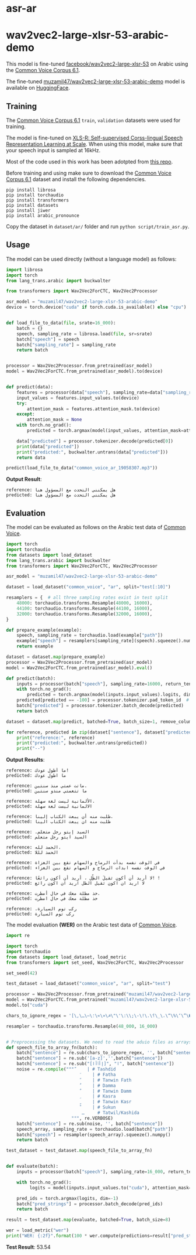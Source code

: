 # asr-ar

# wav2vec2-large-xlsr-53-arabic-demo

This model is fine-tuned [facebook/wav2vec2-large-xlsr-53](https://huggingface.co/facebook/wav2vec2-large-xlsr-53) on Arabic using the [Common Voice Corpus 6.1](https://commonvoice.mozilla.org/en/datasets).

The fine-tuned [muzamil47/wav2vec2-large-xlsr-53-arabic-demo](https://huggingface.co/muzamil47/wav2vec2-large-xlsr-53-arabic-demo) model is available on [HuggingFace](https://huggingface.co/).

## Training

The [Common Voice Corpus 6.1](https://commonvoice.mozilla.org/en/datasets) `train`, `validation` datasets were used for training.

The model is fine-tuned on [XLS-R: Self-supervised Corss-lingual Speech Representation Learning at Scale](https://arxiv.org/pdf/2111.09296.pdf). 
When using this model, make sure that your speech input is sampled at 16kHz.

Most of the code used in this work has been adotpted from [this repo](https://github.com/lectly/wav2vec2-large-xlsr-53-egyptian-arabic).

Before training and using make sure to download the [Common Voice Corpus 6.1](https://commonvoice.mozilla.org/en/datasets) dataset and install the following dependencies.

```shell
pip install librosa
pip install torchaudio
pip install transformers
pip install datasets
pip install jiwer
pip install arabic_pronounce
```

Copy the dataset in `dataset/ar/` folder and run `python script/train_asr.py`. 

## Usage

The model can be used directly (without a language model) as follows:

```python
import librosa
import torch
from lang_trans.arabic import buckwalter

from transformers import Wav2Vec2ForCTC, Wav2Vec2Processor

asr_model = "muzamil47/wav2vec2-large-xlsr-53-arabic-demo"
device = torch.device("cuda" if torch.cuda.is_available() else "cpu")


def load_file_to_data(file, srate=16_000):
    batch = {}
    speech, sampling_rate = librosa.load(file, sr=srate)
    batch["speech"] = speech
    batch["sampling_rate"] = sampling_rate
    return batch


processor = Wav2Vec2Processor.from_pretrained(asr_model)
model = Wav2Vec2ForCTC.from_pretrained(asr_model).to(device)


def predict(data):
    features = processor(data["speech"], sampling_rate=data["sampling_rate"], return_tensors="pt", padding=True)
    input_values = features.input_values.to(device)
    try:
        attention_mask = features.attention_mask.to(device)
    except:
        attention_mask = None
    with torch.no_grad():
        predicted = torch.argmax(model(input_values, attention_mask=attention_mask).logits, dim=-1)

    data["predicted"] = processor.tokenizer.decode(predicted[0])
    print(data["predicted"])
    print("predicted:", buckwalter.untrans(data["predicted"]))
    return data

predict(load_file_to_data("common_voice_ar_19058307.mp3"))
```
**Output Result**:
```shell
reference: هل يمكنني التحدث مع المسؤول هنا
predicted: هل يمكنني التحدث مع المسؤول هنا
```

## Evaluation

The model can be evaluated as follows on the Arabic test data of [Common Voice](https://huggingface.co/datasets/common_voice). 

```python
import torch
import torchaudio
from datasets import load_dataset
from lang_trans.arabic import buckwalter
from transformers import Wav2Vec2ForCTC, Wav2Vec2Processor

asr_model = "muzamil47/wav2vec2-large-xlsr-53-arabic-demo"

dataset = load_dataset("common_voice", "ar", split="test[:10]")

resamplers = {  # all three sampling rates exist in test split
    48000: torchaudio.transforms.Resample(48000, 16000),
    44100: torchaudio.transforms.Resample(44100, 16000),
    32000: torchaudio.transforms.Resample(32000, 16000),
}

def prepare_example(example):
    speech, sampling_rate = torchaudio.load(example["path"])
    example["speech"] = resamplers[sampling_rate](speech).squeeze().numpy()
    return example

dataset = dataset.map(prepare_example)
processor = Wav2Vec2Processor.from_pretrained(asr_model)
model = Wav2Vec2ForCTC.from_pretrained(asr_model).eval()

def predict(batch):
    inputs = processor(batch["speech"], sampling_rate=16000, return_tensors="pt", padding=True)
    with torch.no_grad():
        predicted = torch.argmax(model(inputs.input_values).logits, dim=-1)
    predicted[predicted == -100] = processor.tokenizer.pad_token_id  # see fine-tuning script
    batch["predicted"] = processor.tokenizer.batch_decode(predicted)
    return batch

dataset = dataset.map(predict, batched=True, batch_size=1, remove_columns=["speech"])

for reference, predicted in zip(dataset["sentence"], dataset["predicted"]):
    print("reference:", reference)
    print("predicted:", buckwalter.untrans(predicted))
    print("--")

```
**Output Results**:
```shell
reference: ما أطول عودك!
predicted: ما اطول عودك

reference: ماتت عمتي منذ سنتين.
predicted: ما تتعمتي منذو سنتين

reference: الألمانية ليست لغة سهلة.
predicted: الالمانية ليست لغة سهلة

reference: طلبت منه أن يبعث الكتاب إلينا.
predicted: طلبت منه ان يبعث الكتاب الينا

reference: .السيد إيتو رجل متعلم
predicted: السيد ايتو رجل متعلم

reference: الحمد لله.
predicted: الحمذ لللا

reference: في الوقت نفسه بدأت الرماح والسهام تقع بين الغزاة
predicted: في الوقت نفسه ابدات الرماح و السهام تقع بين الغزاء

reference: لا أريد أن أكون ثقيلَ الظِّل ، أريد أن أكون رائعًا! !
predicted: لا اريد ان اكون ثقيل الظل اريد ان اكون رائع

reference: خذ مظلة معك في حال أمطرت.
predicted: خذ مظلة معك في حال امطرت

reference: .ركب توم السيارة
predicted: ركب توم السيارة
```

The model evaluation **(WER)** on the Arabic test data of [Common Voice](https://huggingface.co/datasets/common_voice). 

```python
import re

import torch
import torchaudio
from datasets import load_dataset, load_metric
from transformers import set_seed, Wav2Vec2ForCTC, Wav2Vec2Processor

set_seed(42)

test_dataset = load_dataset("common_voice", "ar", split="test")

processor = Wav2Vec2Processor.from_pretrained("muzamil47/wav2vec2-large-xlsr-53-arabic-demo")
model = Wav2Vec2ForCTC.from_pretrained("muzamil47/wav2vec2-large-xlsr-53-arabic-demo")
model.to("cuda")

chars_to_ignore_regex = '[\,\؟\.\!\-\;\\:\'\"\☭\«\»\؛\—\ـ\_\،\“\%\‘\”\�]'

resampler = torchaudio.transforms.Resample(48_000, 16_000)


# Preprocessing the datasets. We need to read the aduio files as arrays
def speech_file_to_array_fn(batch):
    batch["sentence"] = re.sub(chars_to_ignore_regex, '', batch["sentence"]).lower()
    batch["sentence"] = re.sub('[a-z]','',batch["sentence"])
    batch["sentence"] = re.sub("[إأٱآا]", "ا", batch["sentence"])
    noise = re.compile(""" ّ    | # Tashdid
                             َ    | # Fatha
                             ً    | # Tanwin Fath
                             ُ    | # Damma
                             ٌ    | # Tanwin Damm
                             ِ    | # Kasra
                             ٍ    | # Tanwin Kasr
                             ْ    | # Sukun
                             ـ     # Tatwil/Kashida
                         """, re.VERBOSE)
    batch["sentence"] = re.sub(noise, '', batch["sentence"])
    speech_array, sampling_rate = torchaudio.load(batch["path"])
    batch["speech"] = resampler(speech_array).squeeze().numpy()
    return batch

test_dataset = test_dataset.map(speech_file_to_array_fn)


def evaluate(batch):
    inputs = processor(batch["speech"], sampling_rate=16_000, return_tensors="pt", padding=True)

    with torch.no_grad():
         logits = model(inputs.input_values.to("cuda"), attention_mask=inputs.attention_mask.to("cuda")).logits

    pred_ids = torch.argmax(logits, dim=-1)
    batch["pred_strings"] = processor.batch_decode(pred_ids)
    return batch

result = test_dataset.map(evaluate, batched=True, batch_size=8)

wer = load_metric("wer")
print("WER: {:2f}".format(100 * wer.compute(predictions=result["pred_strings"], references=result["sentence"])))

```

**Test Result**: 53.54
